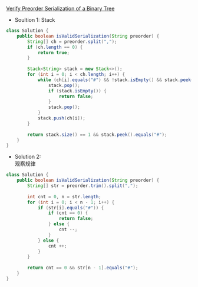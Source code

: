 [Verify Preorder Serialization of a Binary Tree](https://leetcode.com/problems/verify-preorder-serialization-of-a-binary-tree/description/)

- Soultion 1: Stack
```java
class Solution {
    public boolean isValidSerialization(String preorder) {
        String[] ch = preorder.split(",");
        if (ch.length == 0) {
            return true;
        }
        
        Stack<String> stack = new Stack<>();
        for (int i = 0; i < ch.length; i++) { 
            while (ch[i].equals("#") && !stack.isEmpty() && stack.peek().equals("#")) {
                stack.pop();
                if (stack.isEmpty()) {
                    return false;
                }
                stack.pop();
            }
            stack.push(ch[i]);
        }
        
        return stack.size() == 1 && stack.peek().equals("#");
    }
}
```

- Solution 2: <br>
观察规律 <br>
```java
class Solution {
    public boolean isValidSerialization(String preorder) {
        String[] str = preorder.trim().split(",");
        
        int cnt = 0, n = str.length;
        for (int i = 0; i < n - 1; i++) {
            if (str[i].equals("#")) {
                if (cnt == 0) {
                    return false;
                } else {
                    cnt --;
                }
            } else {
                cnt ++;
            }
        }
        
        return cnt == 0 && str[n - 1].equals("#");
    }
}
```

